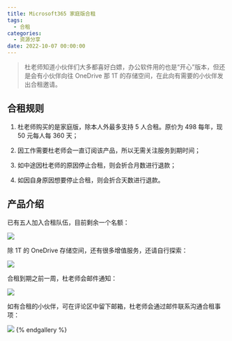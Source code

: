 ```yaml
---
title: Microsoft365 家庭版合租
tags:
  - 合租
categories:
  - 资源分享
date: 2022-10-07 00:00:00
---
```


> 杜老师知道小伙伴们大多都喜好白嫖，办公软件用的也是“开心”版本，但还是会有小伙伴向往 OneDrive 那 1T 的存储空间，在此向有需要的小伙伴发出合租邀请。

<!-- more -->

## 合租规则

1. 杜老师购买的是家庭版，除本人外最多支持 5 人合租。原价为 498 每年，现 50 元每人每 360 天；

2. 因工作需要杜老师会一直订阅该产品，所以无需关注服务到期时间；

3. 如中途因杜老师的原因停止合租，则会折合月数进行退款；

4. 如因自身原因想要停止合租，则会折合天数进行退款。

## 产品介绍

已有五人加入合租队伍，目前剩余一个名额：

![](https://cdn.dusays.com/2022/10/512-1.jpg)

除 1T 的 OneDrive 存储空间，还有很多增值服务，还请自行探索：

![](https://cdn.dusays.com/2022/10/512-2.jpg)

合租到期之前一周，杜老师会邮件通知：

![](https://cdn.dusays.com/2022/10/512-3.jpg)

如有合租的小伙伴，可在评论区中留下邮箱，杜老师会通过邮件联系沟通合租事项：

![](https://cdn.dusays.com/2022/10/512-4.jpg)
{% endgallery %}